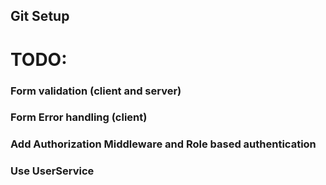 ## Git Setup

# TODO:

### Form validation (client and server)

### Form Error handling (client)

### Add Authorization Middleware and Role based authentication

### Use UserService

